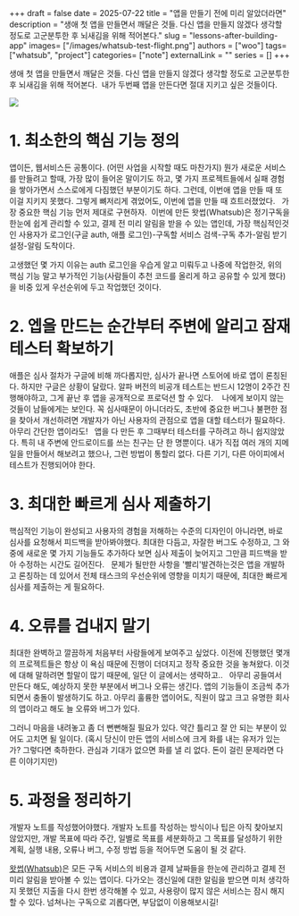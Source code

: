 +++ 
draft = false
date = 2025-07-22
title = "앱을 만들기 전에 미리 알았더라면"
description = "생애 첫 앱을 만들면서 깨달은 것들. 다신 앱을 만들지 않겠다 생각할 정도로 고군분투한 후 뇌새김을 위해 적어본다."
slug = "lessons-after-building-app"
images= ["/images/whatsub-test-flight.png"]
authors = ["woo"]
tags= ["whatsub", "project"]
categories= ["note"]
externalLink = ""
series = []
+++

생애 첫 앱을 만들면서 깨달은 것들.
다신 앱을 만들지 않겠다 생각할 정도로 고군분투한 후 뇌새김을 위해 적어본다. 
내가 두번째 앱을 만든다면 절대 지키고 싶은 것들이다.

![](/images/whatsub-test-flight.png)

# 1. 최소한의 핵심 기능 정의
앱이든, 웹서비스든 공통이다. (어떤 사업을 시작할 때도 마찬가지) 
뭔가 새로운 서비스를 만들려고 할때, 가장 많이 들어온 말이기도 하고, 몇 가지 프로젝트들에서 실패 경험을 쌓아가면서 스스로에게 다짐했던 부분이기도 하다. 그런데, 이번애 앱을 만들 때 또 이걸 지키지 못했다. 그렇게 뼈저리게 겪었어도, 이번에 앱을 만들 때 흐트러졌었다.
 
가장 중요한 핵심 기능 먼저 제대로 구현하자. 
이번에 만든 왓썹(Whatsub)은 정기구독을 한눈에 쉽게 관리할 수 있고, 결제 전 미리 알림을 받을 수 있는 앱인데, 가장 핵심적인것인 사용자가 로그인(구글 auth, 애플 로그인)-구독할 서비스 검색-구독 추가-알림 받기 설정-알림 도착이다. 

고생했던 몇 가지 이유는 auth 로그인을 우습게 알고 미뤄두고 나중에 작업한것, 위의 핵심 기능 말고 부가적인 기능(사람들이 추천 코드를 올리게 하고 공유할 수 있게 했다)을 비중 있게 우선순위에 두고 작업했던 것이다.

# 2. 엡을 만드는 순간부터 주변에 알리고 잠재 테스터 확보하기
애플은 심사 절차가 구글에 비해 까다롭지만, 심사가 끝나면 스토어에 바로 앱이 론칭된다. 하지만 구글은 상황이 달랐다. 알파 버전의 비공개 테스트는 반드시 12명이 2주간 진행해야하고, 그게 끝난 후 앱을 공개적으로 프로덕션 할 수 있다. 
 
나에게 보이지 않는 것들이 남들에게는 보인다. 꼭 심사때문이 아니더라도, 초반에 중요한 버그나 불편한 점을 찾아서 개선하려면 개발자가 아닌 사용자의 관점으로 앱을 대할 테스터가 필요하다. 아무리 간단한 앱이라도!
 
앱을 다 만든 후 그때부터 테스터를 구하려고 하니 쉽지않았다. 특히 내 주변에 안드로이드를 쓰는 친구는 단 한 명뿐이다. 내가 직접 여러 개의 지메일을 만들어서 해보려고 했으나, 그런 방법이 통할리 없다. 다른 기기, 다른 아이피에서 테스트가 진행되어야 한다. 

# 3. 최대한 빠르게 심사 제출하기
핵심적인 기능이 완성되고 사용자의 경험을 저해하는 수준의 디자인이 아니라면, 바로 심사를 요청해서 피드백을 받아봐야했다. 최대한 다듬고, 자잘한 버그도 수정하고, 그 와중에 새로운 몇 가지 기능들도 추가하다 보면 심사 제출이 늦어지고 그만큼 피드백을 받아 수정하는 시간도 길어진다.
 
문제가 될만한 사항을 '빨리'발견하는것은 앱을 개발하고 론칭하는 데 있어서 전체 태스크의 우선순위에 영향을 미치기 때문에, 최대한 빠르게 심사를 제출하는 게 필요하다. 

# 4. 오류를 겁내지 말기
최대한 완벽하고 깔끔하게 처음부터 사람들에게 보여주고 싶었다.
이전에 진행했던 몇개의 프로젝트들은 항상 이 욕심 때문에 진행이 더뎌지고 정작 중요한 것을 놓쳐왔다. 이것에 대해 말하려면 할말이 많기 때문에, 일단 이 글에서는 생략하고..
 
아무리 공들여서 만든다 해도, 예상하지 못한 부분에서 버그나 오류는 생긴다. 앱의 기능들이 조금씩 추가되면서 충돌이 발생하기도 하고. 아무리 훌륭한 앱이어도, 직원이 많고 크고 유명한 회사의 앱이라고 해도 늘 오류와 버그가 있다.

그러니 마음을 내려놓고 좀 더 뻔뻔해질 필요가 있다. 약간 틀리고 잘 안 되는 부분이 있어도 고치면 될 일이다. (혹시 당신이 만든 앱의 서비스에 크게 화를 내는 유저가 있는가? 그렇다면 축하한다. 관심과 기대가 없으면 화를 낼 리 없다. 돈이 걸린 문제라면 다른 이야기지만)

# 5. 과정을 정리하기 
개발자 노트를 작성했어야했다.
개발자 노트를 작성하는 방식이나 팁은 아직 찾아보지 않았지만, 개발 목표에 따라 주간, 일별로 목표를 세분화하고 그 목표를 달성하기 위한 계획, 실행 내용, 오류나 버그, 수정 방법 등을 적어두면 도움이 될 것 같다. 


[왓썹(Whatsub)](https://whatsub.xyz)은 모든 구독 서비스의 비용과 결제 날짜들을 한눈에 관리하고 결제 전 미리 알림을 받아볼 수 있는 앱이다. 다가오는 갱신일에 대한 알림을 받으면 미처 생각하지 못했던 지출을 다시 한번 생각해볼 수 있고, 사용량이 많지 않은 서비스는 잠시 해지할 수 있다. 넘쳐나는 구독으로 괴롭다면, 부담없이 이용해보시길! 


<iframe
    data-tally-src="https://tally.so/embed/3jpLo9?hideTitle=1&transparentBackground=1&dynamicHeight=1"
    loading="lazy"
    width="100%"
    height="200"
    frameborder="0"
    marginheight="0"
    marginwidth="0"
    title="wooworks 메시지와 구독 신청"
  ></iframe>
  <script>
    var d = document,
      w = "https://tally.so/widgets/embed.js",
      v = function () {
        if (typeof Tally !== "undefined") Tally.loadEmbeds();
        else
          d.querySelectorAll("iframe[data-tally-src]:not([src])")
            .forEach(function (e) {
              e.src = e.dataset.tallySrc;
            });
      };
    if (typeof Tally !== "undefined") v();
    else if (d.querySelector('script[src="' + w + '"]') == null) {
      var s = d.createElement("script");
      s.src = w;
      s.onload = v;
      s.onerror = v;
      d.body.appendChild(s);
    }
  </script>
